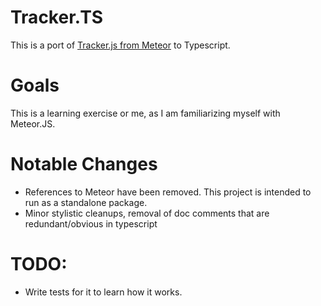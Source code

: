 # Tracker.TS

This is a port of [Tracker.js from Meteor](https://github.com/meteor/meteor/blob/devel/packages/tracker/tracker.js) to Typescript.

# Goals

This is a learning exercise or me, as I am familiarizing myself with Meteor.JS.

# Notable Changes

 * References to Meteor have been removed. This project is intended to run as a standalone package.
 * Minor stylistic cleanups, removal of doc comments that are redundant/obvious in typescript

# TODO:

 * Write tests for it to learn how it works.
